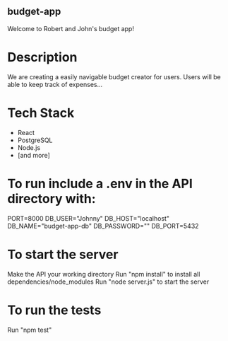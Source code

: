## budget-app
Welcome to Robert and John's budget app!

# Description
We are creating a easily navigable budget creator for users. Users will be able to keep track of expenses...

# Tech Stack
- React
- PostgreSQL
- Node.js
- [and more]

# To run include a .env in the API directory with:
PORT=8000
DB_USER="Johnny"
DB_HOST="localhost"
DB_NAME="budget-app-db"
DB_PASSWORD=""
DB_PORT=5432

# To start the server
Make the API your working directory
Run "npm install" to install all dependencies/node_modules
Run "node server.js" to start the server

# To run the tests
Run "npm test" 